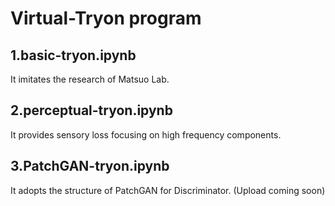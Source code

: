 
# Virtual-Tryon program
## 1.basic-tryon.ipynb
It imitates the research of Matsuo Lab.

## 2.perceptual-tryon.ipynb
It provides sensory loss focusing on high frequency components.

## 3.PatchGAN-tryon.ipynb
It adopts the structure of PatchGAN for Discriminator. (Upload coming soon)
